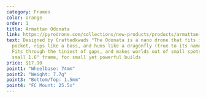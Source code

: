 ```yaml
---
category: Frames
color: orange
order: 1
title: Armattan Odonata
link: https://pyrodrone.com/collections/new-products/products/armattan-odonata-74mm-fpv-drone-frame
text: Designed by Craftedkwads "The Odonata is a nano drone that fits in your
  pocket, rips like a boss, and hums like a dragonfly (true to its namesake).
  Fits through the tiniest of gaps, and makes worlds out of small spots." It's a
  small 1.6" frame, for small yet powerful builds
price: $17.90
point1: "Wheelbase: 74mm"
point2: "Weight: 7.7g"
point3: "Bottom/Top: 1.5mm"
point4: "FC Mount: 25.5x"
---
```

